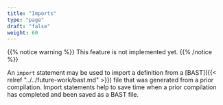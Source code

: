 ```yaml
---
title: "Imports"
type: "page"
draft: "false"
weight: 60
---
```


{{% notice warning %}}
This feature is not implemented yet. 
{{% /notice %}}

An `import` statement may be used to import a definition from a 
[BAST]({{< relref "../../future-work/bast.md" >}}) file that was generated 
from a prior compilation. Import statements help to save time when a prior 
compilation has completed and been saved as a BAST file. 
